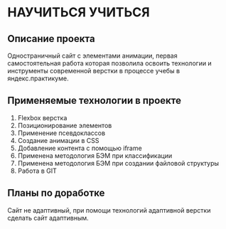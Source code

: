 # НАУЧИТЬСЯ УЧИТЬСЯ #
## Описание проекта ##
Одностраничный сайт с элементами анимации, первая самостоятельная работа которая позволила освоить технологии и инструменты современной верстки в процессе учебы в яндекс.практикуме.
## Применяемые технологии в проекте ##
1. Flexbox верстка
2. Позиционирование элементов
3. Применение псевдоклассов
4. Создание анимации в CSS
5. Добавление контента с помощью iframe
6. Применена методология БЭМ при классификации
7. Применена методология БЭМ при создании файловой структуры
8. Работа в GIT
## Планы по доработке ##
Сайт не адаптивный, при помощи технологий адаптивной верстки сделать сайт адаптивным.
